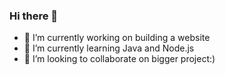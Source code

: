 ### Hi there 👋
- 🔭 I’m currently working on building a website
- 🌱 I’m currently learning Java and Node.js
- 👯 I’m looking to collaborate on bigger project:)




<!--
**nini-fri/nini-fri** is a ✨ _special_ ✨ repository because its `README.md` (this file) appears on your GitHub profile.

Here are some ideas to get you started:

- 🔭 I’m currently working on ...
- 🌱 I’m currently learning ...
- 👯 I’m looking to collaborate on ...
- 🤔 I’m looking for help with ...
- 💬 Ask me about ...
- 📫 How to reach me: ...
- 😄 Pronouns: ...
- ⚡ Fun fact: ...
-->
